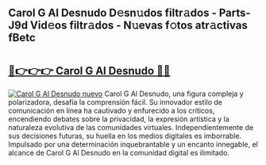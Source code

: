 ## Carol G Al Desnudo D𝚎sn𝚞dos filtr𝚊dos - Parts-J9d Vid𝚎os filtr𝚊dos - N𝚞evas f𝚘tos atr𝚊ctivas fBetc

# <h2><a href="http://mb4p2lf.tromn.icu/?c=Carol+G+Al+Desnudo">🔗👉👉👉 Carol G Al Desnudo 🔗🔗</a></h2>

[![Carol G Al Desnudo nuevo](https://i.imgur.com/pEAQMta.gif)](http://mb4p2lf.tromn.icu/?c=Carol+G+Al+Desnudo)
Carol G Al Desnudo, una figura compleja y polarizadora, desafía la comprensión fácil. Su innovador estilo de comunicación en línea ha cautivado y enfurecido a los críticos, encendiendo debates sobre la privacidad, la expresión artística y la naturaleza evolutiva de las comunidades virtuales. Independientemente de sus decisiones futuras, su huella en los medios digitales es imborrable. Impulsado por una determinación inquebrantable y un encanto innegable, el alcance de Carol G Al Desnudo en la comunidad digital es ilimitado.
